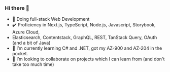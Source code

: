 ### Hi there 👋

- 🔭 Doing full-stack Web Development
- ✔️ Proficiency in Next.js, TypeScript, Node.js, Javascript, Storybook, Azure Cloud,
- Elasticsearch, Contentstack, GraphQL, REST, TanStack Query, OAuth (and a bit of Java)
- 🌱 I’m currently learning C# and .NET, got my AZ-900 and AZ-204 in the pocket.
- 👯 I’m looking to collaborate on projects which I can learn from 
  (and don't take too much time)
